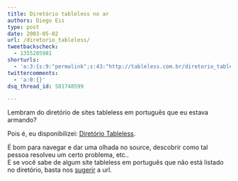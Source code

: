```yaml
---
title: Diretório tableless no ar
authors: Diego Eis
type: post
date: 2003-05-02
url: /diretorio_tableless/
tweetbackscheck:
  - 1355285981
shorturls:
  - 'a:3:{s:9:"permalink";s:43:"http://tableless.com.br/diretorio_tableless";s:7:"tinyurl";s:26:"http://tinyurl.com/3vxhflm";s:4:"isgd";s:19:"http://is.gd/XJz4yL";}'
twittercomments:
  - 'a:0:{}'
dsq_thread_id: 581748599

---
```

Lembram do diretório de sites tableless em português que eu estava armando?
          
Pois é, eu disponibilizei: [Diretório Tableless][1].
          
É bom para navegar e dar uma olhada no source, descobrir como tal pessoa resolveu um certo problema, etc..    
E se você sabe de algum site tableless em português que não está listado no diretório, basta nos [sugerir][2] a url.

 [1]: http://tableless.com.br/diretoriotableless.asp
 [2]: http://tableless.com.br/sugira.asp